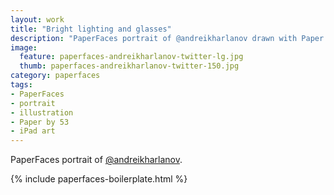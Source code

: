```yaml
---
layout: work
title: "Bright lighting and glasses"
description: "PaperFaces portrait of @andreikharlanov drawn with Paper by 53 on an iPad."
image: 
  feature: paperfaces-andreikharlanov-twitter-lg.jpg
  thumb: paperfaces-andreikharlanov-twitter-150.jpg
category: paperfaces
tags: 
- PaperFaces
- portrait
- illustration
- Paper by 53
- iPad art
---
```


PaperFaces portrait of [@andreikharlanov](http://twitter.com/andreikharlanov).

{% include paperfaces-boilerplate.html %}